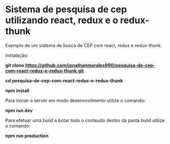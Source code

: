 # Sistema de pesquisa de cep utilizando react, redux e o redux-thunk

Exemplo de um sistema de busca de CEP com react, redux e redux-thunk.


Instalação:

**git clone https://github.com/jonathanmorales990/pesquisa-de-cep-com-react-redux-e-redux-thunk.git**

**cd pesquisa-de-cep-com-react-redux-e-redux-thunk**

**npm install**


Para iniciar o server em modo desenvovilmento utilize o comando:

**npm run dev**


Para efetuar uma build e botar todo o conteudo dentro da pasta build utilize o comando:

**npm run production**
